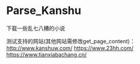 # Parse_Kanshu
下载一些乱七八糟的小说

 测试支持的网站(其他网站需修改get_page_content)：
http://www.kanshuw.com/
https://www.23hh.com/
https://www.tianxiabachang.cn/
